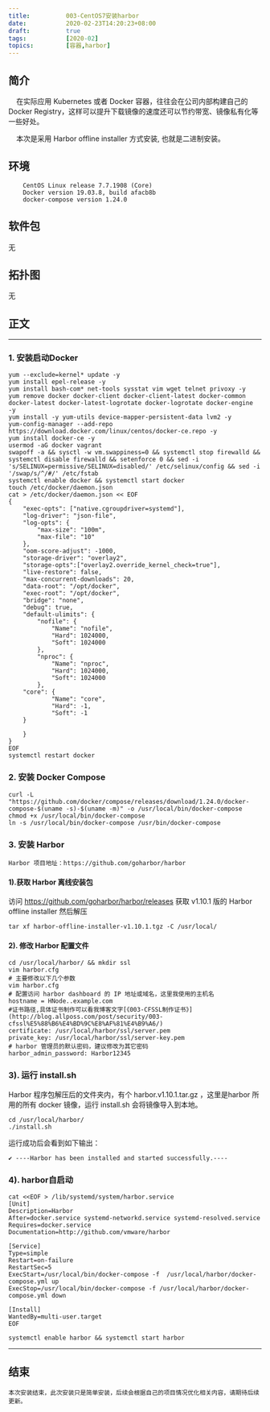 ```yaml
---
title:          003-CentOS7安装harbor
date:           2020-02-23T14:20:23+08:00
draft:          true
tags:           [2020-02]
topics:         [容器,harbor]
---
```



## 简介

&nbsp;&nbsp;&nbsp;&nbsp;在实际应用 Kubernetes 或者 Docker 容器，往往会在公司内部构建自己的 Docker Registry，这样可以提升下载镜像的速度还可以节约带宽、镜像私有化等一些好处。

&nbsp;&nbsp;&nbsp;&nbsp;本次是采用 Harbor offline installer 方式安装, 也就是二进制安装。
<!--more-->
## 环境

        CentOS Linux release 7.7.1908 (Core)
        Docker version 19.03.8, build afacb8b
        docker-compose version 1.24.0

## 软件包

无

## 拓扑图

无

## 正文
---

### 1. 安装启动Docker
   
    yum --exclude=kernel* update -y
    yum install epel-release -y
    yum install bash-com* net-tools sysstat vim wget telnet privoxy -y
    yum remove docker docker-client docker-client-latest docker-common docker-latest docker-latest-logrotate docker-logrotate docker-engine  -y
    yum install -y yum-utils device-mapper-persistent-data lvm2 -y
    yum-config-manager --add-repo https://download.docker.com/linux/centos/docker-ce.repo -y
    yum install docker-ce -y
    usermod -aG docker vagrant
    swapoff -a && sysctl -w vm.swappiness=0 && systemctl stop firewalld && systemctl disable firewalld && setenforce 0 && sed -i 's/SELINUX=permissive/SELINUX=disabled/' /etc/selinux/config && sed -i '/swap/s/^/#/' /etc/fstab
    systemctl enable docker && systemctl start docker
    touch /etc/docker/daemon.json
    cat > /etc/docker/daemon.json << EOF
    {
        "exec-opts": ["native.cgroupdriver=systemd"],
        "log-driver": "json-file",
        "log-opts": {
            "max-size": "100m",
            "max-file": "10"
        },
        "oom-score-adjust": -1000,
        "storage-driver": "overlay2",
        "storage-opts":["overlay2.override_kernel_check=true"],
        "live-restore": false,
        "max-concurrent-downloads": 20,
        "data-root": "/opt/docker",
        "exec-root": "/opt/docker",
        "bridge": "none",
        "debug": true,
        "default-ulimits": {
            "nofile": {
                "Name": "nofile",
                "Hard": 1024000,
                "Soft": 1024000
            },
            "nproc": {
                "Name": "nproc",
                "Hard": 1024000,
                "Soft": 1024000
            },
        "core": {
                "Name": "core",
                "Hard": -1,
                "Soft": -1    
        }

        }
    }
    EOF
    systemctl restart docker 

### 2. 安装 Docker Compose

    curl -L "https://github.com/docker/compose/releases/download/1.24.0/docker-compose-$(uname -s)-$(uname -m)" -o /usr/local/bin/docker-compose
    chmod +x /usr/local/bin/docker-compose
    ln -s /usr/local/bin/docker-compose /usr/bin/docker-compose

### 3. 安装 Harbor

    Harbor 项目地址：https://github.com/goharbor/harbor

#### 1).获取 Harbor 离线安装包

访问 https://github.com/goharbor/harbor/releases 获取 v1.10.1 版的 Harbor offline installer 然后解压


    tar xf harbor-offline-installer-v1.10.1.tgz -C /usr/local/

#### 2). 修改 Harbor 配置文件

    cd /usr/local/harbor/ && mkdir ssl
    vim harbor.cfg
    # 主要修改以下几个参数
    vim harbor.cfg
    # 配置访问 harbor dashboard 的 IP 地址或域名，这里我使用的主机名
    hostname = HNode..example.com
    #证书路径,具体证书制作可以看我博客文字[《003-CFSSL制作证书》](http://blog.allposs.com/post/security/003-cfssl%E5%88%B6%E4%BD%9C%E8%AF%81%E4%B9%A6/)
    certificate: /usr/local/harbor/ssl/server.pem
    private_key: /usr/local/harbor/ssl/server-key.pem
    # harbor 管理员的默认密码，建议修改为其它密码
    harbor_admin_password: Harbor12345

### 3). 运行 install.sh

Harbor 程序包解压后的文件夹内，有个 harbor.v1.10.1.tar.gz ，这里是harbor 所用的所有 docker 镜像，运行 install.sh 会将镜像导入到本地。

    cd /usr/local/harbor/
    ./install.sh

运行成功后会看到如下输出：

    ✔ ----Harbor has been installed and started successfully.----

### 4). harbor自启动

    cat <<EOF > /lib/systemd/system/harbor.service
    [Unit]
    Description=Harbor
    After=docker.service systemd-networkd.service systemd-resolved.service
    Requires=docker.service
    Documentation=http://github.com/vmware/harbor

    [Service]
    Type=simple
    Restart=on-failure
    RestartSec=5
    ExecStart=/usr/local/bin/docker-compose -f  /usr/local/harbor/docker-compose.yml up
    ExecStop=/usr/local/bin/docker-compose -f /usr/local/harbor/docker-compose.yml down

    [Install]
    WantedBy=multi-user.target
    EOF

    systemctl enable harbor && systemctl start harbor
    
---
## 结束
    本次安装结束，此次安装只是简单安装，后续会根据自己的项目情况优化相关内容，请期待后续更新。


